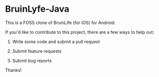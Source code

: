 BruinLyfe-Java
==============

This is a FOSS clone of BruinLife (for iOS) for Android.

If you'd like to contribute to this project, there are a few ways to help out:

1) Write some code and submit a pull request

2) Submit feature requests

3) Submit bug reports


Thanks!
